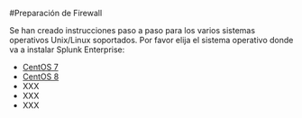#Preparación de Firewall

Se han creado instrucciones paso a paso para los varios sistemas operativos Unix/Linux soportados. Por favor elija el sistema operativo donde va a instalar Splunk Enterprise:

* [CentOS 7](https://github.com/splunkcep/splunk_platform/blob/main/OS_preparation/CentOS7_ES.md)
* [CentOS 8](https://github.com/splunkcep/splunk_platform/blob/main/OS_preparation/CentOS8_ES.md)
* XXX
* XXX
* XXX
